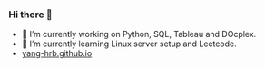 ### Hi there 👋

- 🔭 I’m currently working on Python, SQL, Tableau and DOcplex.
- 🌱 I’m currently learning Linux server setup and Leetcode.
- [yang-hrb.github.io](https://yang-hrb.github.io/)

<!--
**yang-hrb/yang-hrb** is a ✨ _special_ ✨ repository because its `README.md` (this file) appears on your GitHub profile.

Here are some ideas to get you started:

- 🔭 I’m currently working on ...
- 🌱 I’m currently learning ...
- 👯 I’m looking to collaborate on ...
- 🤔 I’m looking for help with ...
- 💬 Ask me about ...
- 📫 How to reach me: ...
- 😄 Pronouns: ...
- ⚡ Fun fact: ...
-->
